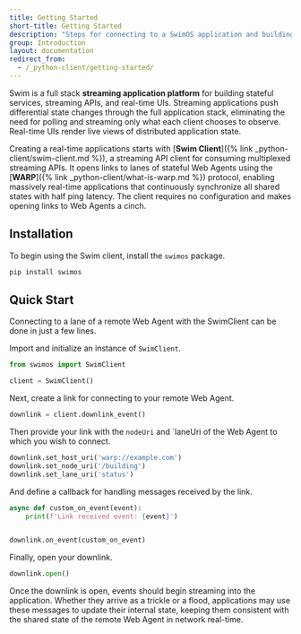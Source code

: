 ```yaml
---
title: Getting Started
short-title: Getting Started
description: "Steps for connecting to a SwimOS application and building applications powered by streaming data"
group: Introduction
layout: documentation
redirect_from:
  - /_python-client/getting-started/
---
```


Swim is a full stack **streaming application platform** for building stateful services, streaming APIs, and real-time
UIs. Streaming applications push differential state changes through the full application stack, eliminating the need for
polling and streaming only what each client chooses to observe. Real-time UIs render live views of distributed
application state.

Creating a real-time applications starts with [**Swim Client**]({% link _python-client/swim-client.md %}), a streaming
API client for consuming multiplexed streaming APIs. It opens links to lanes of stateful Web Agents
using the [**WARP**]({% link _python-client/what-is-warp.md %}) protocol, enabling massively real-time applications that
continuously
synchronize all shared states with half ping latency. The client requires no configuration and makes opening links to
Web Agents a cinch.

## Installation

To begin using the Swim client, install the `swimos` package.

```bash
pip install swimos
```

## Quick Start

Connecting to a lane of a remote Web Agent with the SwimClient can be done in just a few lines.

Import and initialize an instance of `SwimClient`.

```python
from swimos import SwimClient

client = SwimClient()
```

Next, create a link for connecting to your remote Web Agent.

```python
downlink = client.downlink_event()
```

Then provide your link with the `nodeUri` and `laneUri of the Web Agent to which you wish to connect.

```python
downlink.set_host_uri('warp://example.com')
downlink.set_node_uri('/building')
downlink.set_lane_uri('status')
```

And define a callback for handling messages received by the link.

```python
async def custom_on_event(event):
    print(f'Link received event: {event}')


downlink.on_event(custom_on_event)
```

Finally, open your downlink.

```python
downlink.open()
```

Once the downlink is open, events should begin streaming into the application. Whether they arrive as a trickle or a
flood, applications may use these messages to update their internal state, keeping them consistent with the shared state
of the remote Web Agent in network real-time.
